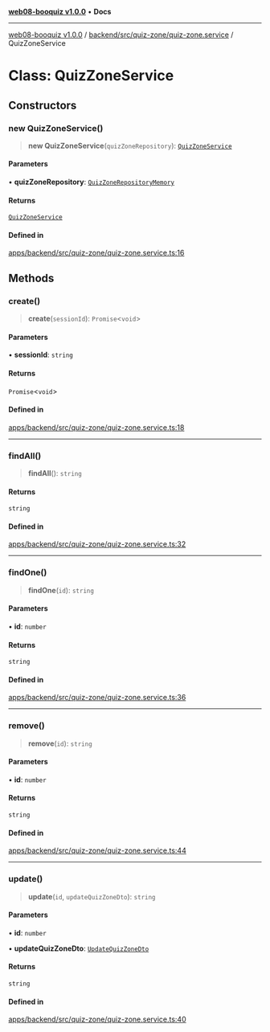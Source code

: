 [**web08-booquiz v1.0.0**](../../../../../README.md) • **Docs**

***

[web08-booquiz v1.0.0](../../../../../modules.md) / [backend/src/quiz-zone/quiz-zone.service](../README.md) / QuizZoneService

# Class: QuizZoneService

## Constructors

### new QuizZoneService()

> **new QuizZoneService**(`quizZoneRepository`): [`QuizZoneService`](QuizZoneService.md)

#### Parameters

• **quizZoneRepository**: [`QuizZoneRepositoryMemory`](../../quiz-zone.repository.memory/classes/QuizZoneRepositoryMemory.md)

#### Returns

[`QuizZoneService`](QuizZoneService.md)

#### Defined in

[apps/backend/src/quiz-zone/quiz-zone.service.ts:16](https://github.com/boostcampwm-2024/web08-BooQuiz/blob/7e828c98e22bdcb5cd4d46c7c476fd54ffa246ae/apps/backend/src/quiz-zone/quiz-zone.service.ts#L16)

## Methods

### create()

> **create**(`sessionId`): `Promise`\<`void`\>

#### Parameters

• **sessionId**: `string`

#### Returns

`Promise`\<`void`\>

#### Defined in

[apps/backend/src/quiz-zone/quiz-zone.service.ts:18](https://github.com/boostcampwm-2024/web08-BooQuiz/blob/7e828c98e22bdcb5cd4d46c7c476fd54ffa246ae/apps/backend/src/quiz-zone/quiz-zone.service.ts#L18)

***

### findAll()

> **findAll**(): `string`

#### Returns

`string`

#### Defined in

[apps/backend/src/quiz-zone/quiz-zone.service.ts:32](https://github.com/boostcampwm-2024/web08-BooQuiz/blob/7e828c98e22bdcb5cd4d46c7c476fd54ffa246ae/apps/backend/src/quiz-zone/quiz-zone.service.ts#L32)

***

### findOne()

> **findOne**(`id`): `string`

#### Parameters

• **id**: `number`

#### Returns

`string`

#### Defined in

[apps/backend/src/quiz-zone/quiz-zone.service.ts:36](https://github.com/boostcampwm-2024/web08-BooQuiz/blob/7e828c98e22bdcb5cd4d46c7c476fd54ffa246ae/apps/backend/src/quiz-zone/quiz-zone.service.ts#L36)

***

### remove()

> **remove**(`id`): `string`

#### Parameters

• **id**: `number`

#### Returns

`string`

#### Defined in

[apps/backend/src/quiz-zone/quiz-zone.service.ts:44](https://github.com/boostcampwm-2024/web08-BooQuiz/blob/7e828c98e22bdcb5cd4d46c7c476fd54ffa246ae/apps/backend/src/quiz-zone/quiz-zone.service.ts#L44)

***

### update()

> **update**(`id`, `updateQuizZoneDto`): `string`

#### Parameters

• **id**: `number`

• **updateQuizZoneDto**: [`UpdateQuizZoneDto`](../../dto/update-quiz-zone.dto/classes/UpdateQuizZoneDto.md)

#### Returns

`string`

#### Defined in

[apps/backend/src/quiz-zone/quiz-zone.service.ts:40](https://github.com/boostcampwm-2024/web08-BooQuiz/blob/7e828c98e22bdcb5cd4d46c7c476fd54ffa246ae/apps/backend/src/quiz-zone/quiz-zone.service.ts#L40)
